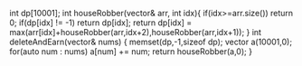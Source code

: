 int dp[10001];
int houseRobber(vector<int>& arr, int idx){
if(idx>=arr.size()) return 0;
if(dp[idx] != -1) return dp[idx];
return dp[idx] = max(arr[idx]+houseRobber(arr,idx+2),houseRobber(arr,idx+1));
}
int deleteAndEarn(vector<int>& nums) {
memset(dp,-1,sizeof dp);
vector<int> a(10001,0);
for(auto num : nums) a[num] += num;
return houseRobber(a,0);
}